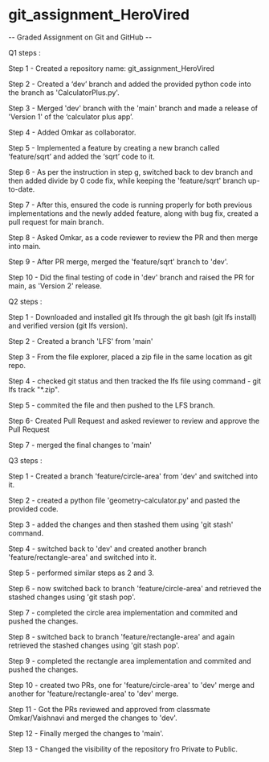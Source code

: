# git_assignment_HeroVired
-- Graded Assignment on Git and GitHub --

Q1 steps : 

Step 1 - Created a repository name: git_assignment_HeroVired

Step 2 - Created a ‘dev’ branch and added the provided python code into the branch as 'CalculatorPlus.py'.

Step 3 - Merged 'dev' branch with the 'main' branch and made a release of 'Version 1' of the ‘calculator plus app’.

Step 4 - Added Omkar as collaborator.

Step 5 - Implemented a feature by creating a new branch called ‘feature/sqrt’ and added the ‘sqrt’ code to it.

Step 6 - As per the instruction in step g, switched back to dev branch and then added divide by 0 code fix, while keeping the 'feature/sqrt' branch up-to-date.

Step 7 - After this, ensured the code is running properly for both previous implementations and the newly added feature, along with bug fix, created a pull request for main branch.

Step 8 - Asked Omkar, as a code reviewer to review the PR and then merge into main.

Step 9 - After PR merge, merged the 'feature/sqrt' branch to 'dev'.

Step 10 - Did the final testing of code in 'dev' branch and raised the PR for main, as 'Version 2' release.



Q2 steps :

Step 1 - Downloaded and installed git lfs through the git bash (git lfs install) and verified version (git lfs version).

Step 2 - Created a branch 'LFS' from 'main'

Step 3 - From the file explorer, placed a zip file in the same location as git repo.

Step 4 - checked git status and then tracked the lfs file using command - git lfs track "*.zip".

Step 5 - commited the file and then pushed to the LFS branch.

Step 6-  Created Pull Request and asked reviewer to review and approve the Pull Request

Step 7 - merged the final changes to 'main'



Q3 steps : 

Step 1 - Created a branch 'feature/circle-area' from 'dev' and switched into it.

Step 2 - created a python file 'geometry-calculator.py' and pasted the provided code.

Step 3 - added the changes and then stashed them using 'git stash' command.

Step 4 - switched back to 'dev' and created another branch 'feature/rectangle-area' and switched into it.

Step 5 - performed similar steps as 2 and 3.

Step 6 - now switched back to branch 'feature/circle-area' and retrieved the stashed changes using 'git stash pop'.

Step 7 - completed the circle area implementation and commited and pushed the changes.

Step 8 - switched back to branch 'feature/rectangle-area' and again retrieved the stashed changes using 'git stash pop'.

Step 9 - completed the rectangle area implementation and commited and pushed the changes.

Step 10 - created two PRs, one for 'feature/circle-area' to 'dev' merge and another for 'feature/rectangle-area' to 'dev' merge.

Step 11 - Got the PRs reviewed and approved from classmate Omkar/Vaishnavi and merged the changes to 'dev'.

Step 12 - Finally merged the changes to 'main'.

Step 13 - Changed the visibility of the repository fro Private to Public.

